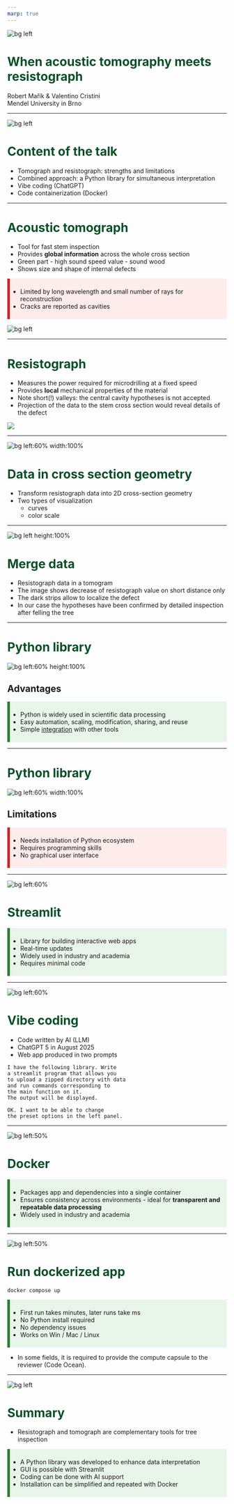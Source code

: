 ```yaml
---
marp: true
---
```


<!-- footer: ![w:150](LDF_logo.png) -->

<style>
section {
  place-content: flex-start;
  background-color: #FAFAFA;
  padding: 30px !important;
}

h1 {
  color: #0a5028;
}

footer {
  left: auto;
  right: auto;
  top: auto;
  bottom: auto;
  right: 0px;
  bottom: 0px;
}

.box-adv {
  background: #e8f5e9; 
  border-left:6px solid #2e7d32; 
  padding-top:.5em; 
  padding-bottom:.5em; 
  margin:1em 0;
}

.box-lim {
  background: #fdecea; 
  border-left:6px solid #c62828; 
  padding-top:.5em; 
  padding-bottom:.5em; 
  margin:1em 0;
}

section.title {
  place-content: center;
  padding: 80px !important;
}

</style>

<!-- _class: title -->

![bg left](strom.png)
# When acoustic tomography meets resistograph

Robert Mařík & Valentino Cristini  
Mendel University in Brno

---

<!-- _class: title -->

![bg left](strom.png)

# Content of the talk

- Tomograph and resistograph: strengths and limitations
- Combined approach: a Python library for simultaneous interpretation 
- Vibe coding (ChatGPT)
- Code containerization (Docker)

---

# Acoustic tomograph

- Tool for fast stem inspection  
- Provides **global information** across the whole cross section  
- Green part - high sound speed value - sound wood
- Shows size and shape of internal defects  

<div class="box-lim">

- Limited by long wavelength and small number of rays for reconstruction  
- Cracks are reported as cavities  

</div>

![bg left](tree05.png)

---

# Resistograph

- Measures the power required for microdrilling at a fixed speed  
- Provides **local** mechanical properties of the material  
- Note short(!) valleys: the central cavity hypotheses is not accepted
- Projection of the data to the stem cross section would reveal details of the defect

![](resistograph_curves.png)

---

![bg left:60% width:100%](resistograph_2D.png)

# Data in cross section geometry

- Transform resistograph data into 2D cross-section geometry  
- Two types of visualization
  - curves
  - color scale

---

![bg left height:100%](resistograph_over_tomo.png)

# Merge data

- Resistograph data in a tomogram  
- The image shows decrease of resistograph value on short distance only
- The dark strips allow to localize the defect
- In our case the hypotheses have been confirmed by detailed inspection after felling the tree

---

# Python library

![bg left:60% height:100%](overlays.png)

## Advantages

<div class="box-adv">

- Python is widely used in scientific data processing  
- Easy automation, scaling, modification, sharing, and reuse  
- Simple [integration](https://robert-marik.github.io/resistograph_meets_tomograph) with other tools  

</div>

---

# Python library

![bg left:60% width:100%](python_code.png)

## Limitations

<div class="box-lim">

- Needs installation of Python ecosystem  
- Requires programming skills  
- No graphical user interface

</div>

---

![bg left:60% ](app2.png)

# Streamlit

<div class="box-adv">

- Library for building interactive web apps  
- Real-time updates  
- Widely used in industry and academia
- Requires minimal code  

</div>

---

![bg left:60%](app2.png)

# Vibe coding

- Code written by AI (LLM)
- ChatGPT 5 in August 2025
- Web app produced in two prompts  

~~~
I have the following library. Write 
a streamlit program that allows you 
to upload a zipped directory with data 
and run commands corresponding to 
the main function on it. 
The output will be displayed.
~~~

~~~
OK. I want to be able to change 
the preset options in the left panel.
~~~

---

![bg left:50%](docker.png)

# Docker

<div class="box-adv">

- Packages app and dependencies into a single container  
- Ensures consistency across environments  - ideal for **transparent and repeatable data processing**
- Widely used in industry and academia

</div>


---

![bg left:50%](docker.png)

# Run dockerized app

~~~
docker compose up
~~~

<div class="box-adv">

- First run takes minutes, later runs take ms
- No Python install required  
- No dependency issues  
- Works on Win / Mac / Linux  

</div>

- In some fields, it is required to provide the compute capsule to the reviewer (Code Ocean).


---

![bg left](strom2.png)

# Summary

- Resistograph and tomograph are complementary tools for tree inspection  

<div class="box-adv">

- A Python library was developed to enhance data interpretation  
- GUI is possible with Streamlit
- Coding can be done with AI support
- Installation can be simplified and repeated with Docker  

</div>
